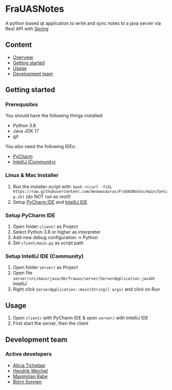 # FraUASNotes

A python based qt application to write and sync notes to a java server via Rest API with [Spring](https://spring.io/)

## Content

- [Overview](#overview)
- [Getting started](#getting-started)
- [Usage](#usage)
- [Development team](#development-team)

## Getting started

### Prerequsites 

You should have the following things installed:
- Python 3.8
- Java JDK 17
- git

You also need the following IDEs:
- [PyCharm](https://www.jetbrains.com/pycharm/)
- [IntelliJ (Community)](https://www.jetbrains.com/idea/)

### Linux & Mac Installer
1. Run the installer script with: ```bash <(curl -fsSL https://raw.githubusercontent.com/meowosaurus/FraUASNotes/main/Setup.sh)``` (do NOT run as root!)
2. Setup [PyCharm IDE](#setup-pycharm-ide) and [IntelliJ IDE](#setup-intellij-ide-(community)) 

### Setup PyCharm IDE
1. Open folder ```client/``` as Project
2. Select Python 3.8 or higher as interpreter
3. Add new debug configuration -> Python
4. Set ```client/main.py``` as script path

### Setup IntelliJ IDE (Community)
1. Open folder ```server/``` as Project
2. Open file ```server/src/main/java/de/frauas/server/ServerApplication.java```in IntelliJ
3. Right click ```ServerApplication::main(String[] args)``` and click on Run

## Usage
1. Open ```client/``` with PyCharm IDE & open ```server/``` with IntelliJ IDE
2. First start the server, then the client

## Development team

### Active developers

- [Alicia Tichelaar](https://github.com/lizziti)
- [Hendrik Weichel](https://github.com/hendrikkwe)
- [Maximilian Rabe](https://github.com/Vynalys)
- [Björn Sonnen](https://github.com/meowosaurus)
